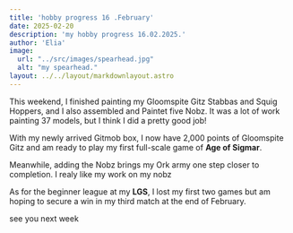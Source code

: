 ```yaml
---
title: 'hobby progress 16 .February'
date: 2025-02-20
description: 'my hobby progress 16.02.2025.'
author: 'Elia'
image:
  url: "../src/images/spearhead.jpg"
  alt: "my spearhead."
layout: ../../layout/markdownlayout.astro
---
```






This weekend, I finished painting my Gloomspite Gitz Stabbas and Squig Hoppers, and I also assembled  and Paintet five Nobz. It was a lot of work painting 37 models, but I think I did a pretty good job!

With my newly arrived Gitmob box, I now have 2,000 points of Gloomspite Gitz and am ready to play my first full-scale game of **Age of Sigmar**.

Meanwhile, adding the Nobz brings my Ork army one step closer to completion.
I realy like my work on my nobz

As for the beginner league at my **LGS**, I lost my first two games but am hoping to secure a win in my third match at the end of February.


see you next week
